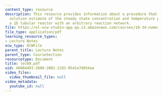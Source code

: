 ```yaml
---
content_type: resource
description: This resource provides information about a procedure that updates the
  solution estimate of the steady state concentration and temperature profiles in
  a 1D tubular reactor with an arbitrary reaction network.
file: https://ol-ocw-studio-app-qa.s3.amazonaws.com/courses/10-34-numerical-methods-applied-to-chemical-engineering-fall-2005/460044932608200212d30541e7d054aa_lec08.pdf
file_type: application/pdf
learning_resource_types:
- Lecture Notes
ocw_type: OCWFile
parent_title: Lecture Notes
parent_type: CourseSection
resourcetype: Document
title: lec08.pdf
uid: 46004493-2608-2002-12d3-0541e7d054aa
video_files:
  video_thumbnail_file: null
video_metadata:
  youtube_id: null
---
```

